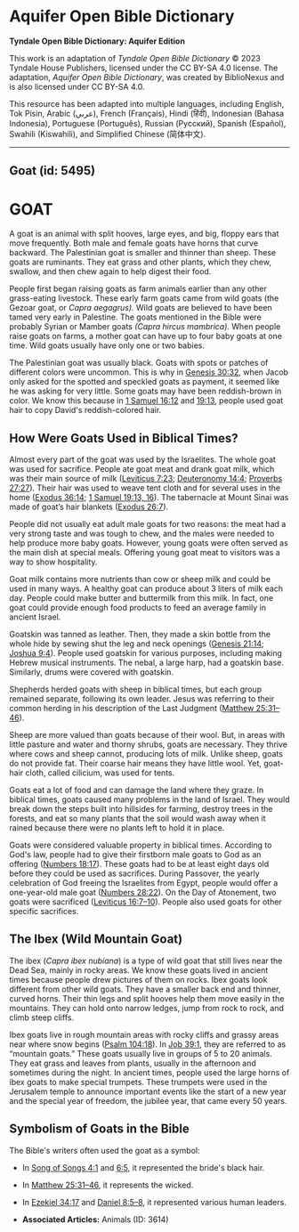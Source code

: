 # Aquifer Open Bible Dictionary

**Tyndale Open Bible Dictionary: Aquifer Edition**

This work is an adaptation of *Tyndale Open Bible Dictionary* © 2023 Tyndale House Publishers, licensed under the CC BY\-SA 4\.0 license. The adaptation, *Aquifer Open Bible Dictionary*, was created by BiblioNexus and is also licensed under CC BY\-SA 4\.0\.

This resource has been adapted into multiple languages, including English, Tok Pisin, Arabic (عربي), French (Français), Hindi (हिंदी), Indonesian (Bahasa Indonesia), Portuguese (Português), Russian (Русский), Spanish (Español), Swahili (Kiswahili), and Simplified Chinese (简体中文).



--------------------------------

## Goat (id: 5495)

GOAT
====

A goat is an animal with split hooves, large eyes, and big, floppy ears that move frequently. Both male and female goats have horns that curve backward. The Palestinian goat is smaller and thinner than sheep. These goats are ruminants. They eat grass and other plants, which they chew, swallow, and then chew again to help digest their food.

People first began raising goats as farm animals earlier than any other grass\-eating livestock. These early farm goats came from wild goats (the Gezoar goat, or *Capra aegagrus).* Wild goats are believed to have been tamed very early in Palestine. The goats mentioned in the Bible were probably Syrian or Mamber goats *(Capra hircus mambrica).* When people raise goats on farms, a mother goat can have up to four baby goats at one time. Wild goats usually have only one or two babies.

The Palestinian goat was usually black. Goats with spots or patches of different colors were uncommon. This is why in [Genesis 30:32](https://ref.ly/Gen30:32), when Jacob only asked for the spotted and speckled goats as payment, it seemed like he was asking for very little. Some goats may have been reddish\-brown in color. We know this because in [1 Samuel 16:12](https://ref.ly/1Sam16:12) and [19:13](https://ref.ly/1Sam19:13), people used goat hair to copy David's reddish\-colored hair.

How Were Goats Used in Biblical Times?
--------------------------------------

Almost every part of the goat was used by the Israelites. The whole goat was used for sacrifice. People ate goat meat and drank goat milk, which was their main source of milk ([Leviticus 7:23](https://ref.ly/Lev7:23); [Deuteronomy 14:4](https://ref.ly/Deut14:4); [Proverbs 27:27](https://ref.ly/Prov27:27)). Their hair was used to weave tent cloth and for several uses in the home ([Exodus 36:14](https://ref.ly/Exod36:14); [1 Samuel 19:13, 16](https://ref.ly/1Sam19:13,1Sam19:16)). The tabernacle at Mount Sinai was made of goat’s hair blankets ([Exodus 26:7](https://ref.ly/Exod26:7)).

People did not usually eat adult male goats for two reasons: the meat had a very strong taste and was tough to chew, and the males were needed to help produce more baby goats. However, young goats were often served as the main dish at special meals. Offering young goat meat to visitors was a way to show hospitality.

Goat milk contains more nutrients than cow or sheep milk and could be used in many ways. A healthy goat can produce about 3 liters of milk each day. People could make butter and buttermilk from this milk. In fact, one goat could provide enough food products to feed an average family in ancient Israel.

Goatskin was tanned as leather. Then, they made a skin bottle from the whole hide by sewing shut the leg and neck openings ([Genesis 21:14](https://ref.ly/Gen21:14); [Joshua 9:4](https://ref.ly/Josh9:4)). People used goatskin for various purposes, including making Hebrew musical instruments. The nebal, a large harp, had a goatskin base. Similarly, drums were covered with goatskin.

Shepherds herded goats with sheep in biblical times, but each group remained separate, following its own leader. Jesus was referring to their common herding in his description of the Last Judgment ([Matthew 25:31–46](https://ref.ly/Matt25:31-Matt25:46)).

Sheep are more valued than goats because of their wool. But, in areas with little pasture and water and thorny shrubs, goats are necessary. They thrive where cows and sheep cannot, producing lots of milk. Unlike sheep, goats do not provide fat. Their coarse hair means they have little wool. Yet, goat\-hair cloth, called cilicium, was used for tents.

Goats eat a lot of food and can damage the land where they graze. In biblical times, goats caused many problems in the land of Israel. They would break down the steps built into hillsides for farming, destroy trees in the forests, and eat so many plants that the soil would wash away when it rained because there were no plants left to hold it in place.

Goats were considered valuable property in biblical times. According to God's law, people had to give their firstborn male goats to God as an offering ([Numbers 18:17](https://ref.ly/Num18:17)). These goats had to be at least eight days old before they could be used as sacrifices. During Passover, the yearly celebration of God freeing the Israelites from Egypt, people would offer a one\-year\-old male goat ([Numbers 28:22](https://ref.ly/Num28:22)). On the Day of Atonement, two goats were sacrificed ([Leviticus 16:7–10](https://ref.ly/Lev16:7-Lev16:10)). People also used goats for other specific sacrifices.

The Ibex (Wild Mountain Goat)
-----------------------------

The ibex (*Capra ibex nubiana*) is a type of wild goat that still lives near the Dead Sea, mainly in rocky areas. We know these goats lived in ancient times because people drew pictures of them on rocks. Ibex goats look different from other wild goats. They have a smaller back end and thinner, curved horns. Their thin legs and split hooves help them move easily in the mountains. They can hold onto narrow ledges, jump from rock to rock, and climb steep cliffs.

Ibex goats live in rough mountain areas with rocky cliffs and grassy areas near where snow begins ([Psalm 104:18](https://ref.ly/Ps104:18)). In [Job 39:1](https://ref.ly/Job39:1), they are referred to as “mountain goats.” These goats usually live in groups of 5 to 20 animals. They eat grass and leaves from plants, usually in the afternoon and sometimes during the night. In ancient times, people used the large horns of ibex goats to make special trumpets. These trumpets were used in the Jerusalem temple to announce important events like the start of a new year and the special year of freedom, the jubilee year, that came every 50 years.

Symbolism of Goats in the Bible
-------------------------------

The Bible's writers often used the goat as a symbol:

* In [Song of Songs 4:1](https://ref.ly/Song4:1) and [6:5](https://ref.ly/Song6:5), it represented the bride's black hair.
* In [Matthew 25:31–46](https://ref.ly/Matt25:31-Matt25:46), it represents the wicked.
* In [Ezekiel 34:17](https://ref.ly/Ezek34:17) and [Daniel 8:5–8](https://ref.ly/Dan8:5-Dan8:8), it represented various human leaders.

* **Associated Articles:** Animals (ID: 3614)

